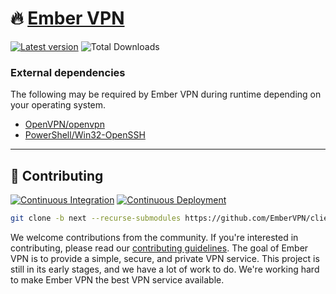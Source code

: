 # 🔥 [Ember VPN](https://embervpn.org/)
[![Latest version](https://img.shields.io/github/release/EmberVPN/client?include_prereleases=&sort=semver&color=blue&label=Latest%20Version)](https://github.com/EmberVPN/client/releases/) ![Total Downloads](https://img.shields.io/badge/dynamic/json?label=Total+Downloads&query=%24.downloadCount&url=https%3A%2F%2Fapi.embervpn.org%2Fv2%2Fember%2Fdownloads)

### External dependencies
The following may be required by Ember VPN during runtime depending on your operating system.
- [OpenVPN/openvpn](https://github.com/OpenVPN/openvpn)
- [PowerShell/Win32-OpenSSH](https://github.com/PowerShell/Win32-OpenSSH)
---

## 🙌 Contributing 
[![Continuous Integration](https://github.com/EmberVPN/client/actions/workflows/ci.yml/badge.svg)](https://github.com/EmberVPN/client/actions/workflows/ci.yml)
[![Continuous Deployment](https://github.com/EmberVPN/client/actions/workflows/cd.yml/badge.svg)](https://github.com/EmberVPN/client/actions/workflows/cd.yml)
```bash
git clone -b next --recurse-submodules https://github.com/EmberVPN/client.git embervpn-client
```
We welcome contributions from the community. If you're interested in contributing, please read our [contributing guidelines](./CONTRIBUTING.md). The goal of Ember VPN is to provide a simple, secure, and private VPN service. This project is still in its early stages, and we have a lot of work to do. We're working hard to make Ember VPN the best VPN service available.